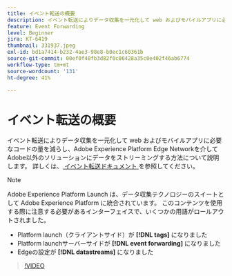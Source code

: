 ```yaml
---
title: イベント転送の概要
description: イベント転送によりデータ収集を一元化して web およびモバイルアプリに必要なコードの量を減らし、Adobe Experience Platform Edge Network を介してアドビ以外のソリューションにデータをストリーミングする方法について説明します。
feature: Event Forwarding
level: Beginner
jira: KT-6419
thumbnail: 331937.jpeg
exl-id: bd1a7414-b232-4ae3-98e8-b0ec1c60361b
source-git-commit: 00ef0f40fb3d82f0c06428a35c0e402f46ab6774
workflow-type: tm+mt
source-wordcount: '131'
ht-degree: 41%

---
```


# イベント転送の概要

イベント転送によりデータ収集を一元化して web およびモバイルアプリに必要なコードの量を減らし、Adobe Experience Platform Edge Networkを介してAdobe以外のソリューションにデータをストリーミングする方法について説明します。 詳しくは、[ イベント転送ドキュメント ](https://experienceleague.adobe.com/docs/experience-platform/tags/event-forwarding/overview.html) を参照してください。

>[!NOTE]
>
>Adobe Experience Platform Launch は、データ収集テクノロジーのスイートとして Adobe Experience Platform に統合されています。 このコンテンツを使用する際に注意する必要があるインターフェイスで、いくつかの用語がロールアウトされました。
>
> * Platform launch（クライアントサイド）が **[!DNL tags]** になりました
> * Platform launchサーバーサイドが **[!DNL event forwarding]** になりました
> * Edgeの設定が **[!DNL datastreams]** になりました

>[!VIDEO](https://video.tv.adobe.com/v/331937?learn=on)